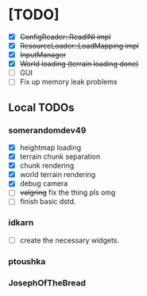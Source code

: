 # [TODO]

- [x] ~~ConfigReader::ReadINI impl~~
- [x] ~~ResourceLoader::LoadMapping impl~~
- [x] ~~InputManager~~
- [x] ~~World loading (terrain loading done)~~
- [ ] GUI
- [ ] Fix up memory leak problems

## Local TODOs

### somerandomdev49

- [x] heightmap loading
- [x] terrain chunk separation
- [x] chunk rendering
- [x] world terrain rendering
- [x] debug camera
- [ ] ~~valgring~~ fix the thing pls omg
- [ ] finish basic dstd.

### idkarn

- [ ] create the necessary widgets.

### ptoushka

### JosephOfTheBread

